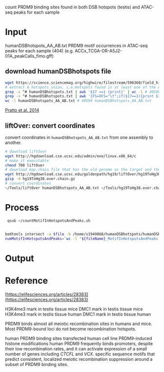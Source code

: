 count PRDM9 binding sites found in both DSB hotspots (testis) and ATAC-seq peaks for each sample
# Input
humanDSBhotspots_AA_AB.txt
PRDM9 motif occurrences in ATAC-seq peaks for each sample (404)
(e.g. ACCx_TCGA-OR-A5J2-01A_peakCalls_fimo.gff)
## download humanDSBhotspots file
```bash
wget https://science.sciencemag.org/highwire/filestream/596360/field_highwire_adjunct_files/0/1256442_DatafileS1.txt
# extract A_hotspots_union, i.e.Hotspots found in at least one of the AA1, AA2, AB1 and AB2 individuals
grep -v ^# humanDSBhotspots.txt | awk '$17 ==1 {print}' | wc -l # 40598
grep -v ^# humanDSBhotspots.txt | awk '{FS=OFS="\t";if($17==1){print $1,$2,$3};}' > humanDSBhotspots_AA_AB.txt
wc -l humanDSBhotspots_AA_AB.txt # 40598 humanDSBhotspots_AA_AB.txt
```
[Pratto et al. 2014](https://science.sciencemag.org/content/suppl/2014/11/12/346.6211.1256442.DC1?_ga=2.236340424.892408700.1591381155-1358157743.1587248675)
## liftOver: convert coordinates
convert coordinates in `humanDSBhotspots_AA_AB.txt` from one assembly to another.
```bash
# download liftOver
wget http://hgdownload.cse.ucsc.edu/admin/exe/linux.x86_64/c
# make it executable
chmod 700 liftOver
# download map.chain file that has the old genome as the target and the new genome as the query. This file is required as input to the liftOver utility.
wget http://hgdownload.cse.ucsc.edu/goldenpath/hg19/liftOver/hg19ToHg38.over.chain.gz
gzip -d hg19ToHg38.over.chain.gz
# convert coordinates
~/Tools/liftOver humanDSBhotspots_AA_AB.txt ~/Tools/hg19ToHg38.over.chain humanDSBhotspots_AA_AB.hg38.txt unMapped
```
# Process
```bash
 qsub ~/countMotifInHotspotsAndPeaks.sh
```
## 
```bash
bedtools intersect -a $file -b /home/s1949868/humanDSBhotspots/humanDSBhotspots_AA_AB.hg38.txt -f 1.0 -u > "${fileName}_MotifInHotspotsAndPeaks.gff"
numMotifInHotspotsAndPeaks=`wc -l "${fileName}_MotifInHotspotsAndPeaks.gff" | awk '{print $1}'`
```
# Output


# Reference
[https://elifesciences.org/articles/28383](https://elifesciences.org/articles/28383)

H3K4me3 mark in testis tissue mice
DMC1 mark in testis tissue mice
H3K4me3 mark in testis tissue human
DMC1 mark in testis tissue human



PRDM9 binds almost all meiotic recombination sites in humans and mice.
Most PRDM9-bound loci do not become recombination hotspots.

human PRDM9 binding sites
transfected human cell line
PRDM9-induced histone modifications
human PRDM9 frequently binds promoters, despite their low recombination rates, and it can activate expression of a small number of genes including _CTCFL_ and _VCX_.
specific sequence motifs that predict consistent, localized meiotic recombination suppression around a subset of PRDM9 binding sites.


<!--stackedit_data:
eyJoaXN0b3J5IjpbLTMwMzc0MzY2XX0=
-->